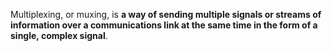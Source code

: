 Multiplexing, or muxing, is **a way of sending multiple signals or streams of information over a communications link at the same time in the form of a single, complex signal**.